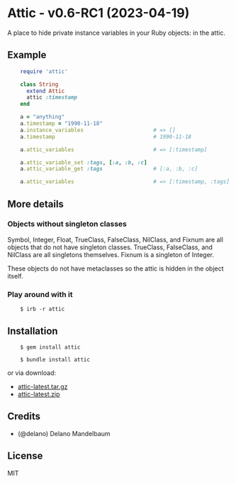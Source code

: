 # Attic - v0.6-RC1 (2023-04-19)

A place to hide private instance variables in your Ruby objects: in the attic.


## Example

```ruby
    require 'attic'

    class String
      extend Attic
      attic :timestamp
    end

    a = "anything"
    a.timestamp = "1990-11-18"
    a.instance_variables                      # => []
    a.timestamp                               # 1990-11-18

    a.attic_variables                         # => [:timestamp]

    a.attic_variable_set :tags, [:a, :b, :c]
    a.attic_variable_get :tags                # [:a, :b, :c]

    a.attic_variables                         # => [:timestamp, :tags]
```

## More details

### Objects without singleton classes

Symbol, Integer, Float, TrueClass, FalseClass, NilClass, and Fixnum are all objects that do not have singleton classes. TrueClass, FalseClass, and NilClass are all singletons themselves. Fixnum is a singleton of Integer.

These objects do not have metaclasses so the attic is hidden in the object itself.

### Play around with it

```shell
    $ irb -r attic
```

## Installation

```shell
    $ gem install attic
```

```shell
    $ bundle install attic
```

or via download:
* [attic-latest.tar.gz](https://github.com/delano/attic/tarball/latest)
* [attic-latest.zip](https://github.com/delano/attic/zipball/latest)


## Credits

* (@delano) Delano Mandelbaum


## License

MIT
